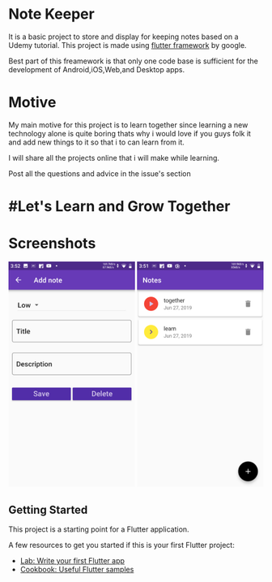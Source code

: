 # Note Keeper

It is a basic project to store and display for keeping notes based on a Udemy tutorial. This project is made using [flutter framework](https://flutter.io) by google.

Best part of this freamework is that only one code base is sufficient for the development of Android,iOS,Web,and Desktop apps.

# Motive

My main motive for this project is to learn together since learning a new technology alone is quite boring thats why i would love if you guys folk it and add new things to it so that i to can learn from it.

I will share all the projects online that i will make while learning.

Post all the questions and advice in the issue's section

# #Let's Learn and Grow Together

# Screenshots
  <img src="./screenshots/note_keeper(1).png" width="250"/>

  <img src="./screenshots/note_keeper(2).png" width="250"/>

## Getting Started

This project is a starting point for a Flutter application.

A few resources to get you started if this is your first Flutter project:

- [Lab: Write your first Flutter app](https://flutter.io/docs/get-started/codelab)
- [Cookbook: Useful Flutter samples](https://flutter.io/docs/cookbook)
